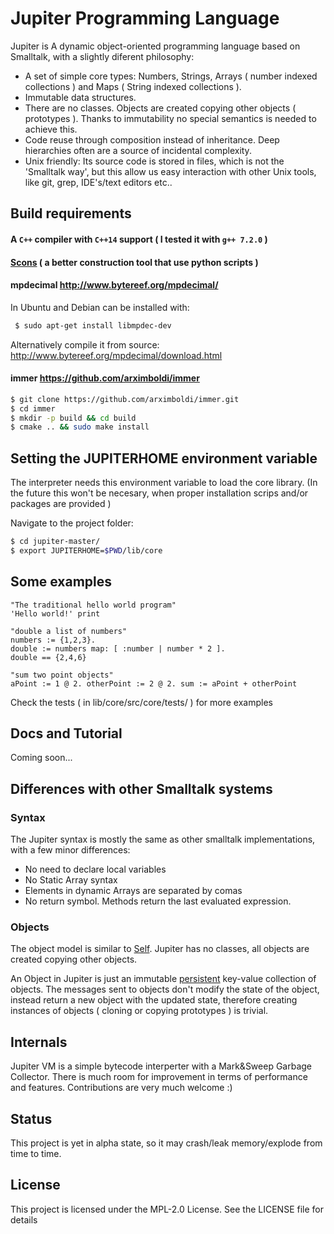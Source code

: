 # Jupiter Programming Language

Jupiter is A dynamic object-oriented programming language based on Smalltalk, with a slightly diferent philosophy:

* A set of simple core types: Numbers, Strings, Arrays ( number indexed collections ) and Maps ( String indexed collections ).
* Immutable data structures.
* There are no classes. Objects are created copying other objects ( prototypes ). Thanks to immutability no special semantics is needed to achieve this.
* Code reuse through composition instead of inheritance. Deep hierarchies often are a source of incidental complexity.
* Unix friendly: Its source code is stored in files, which is not the 'Smalltalk way', but this allow us easy interaction with other Unix tools, like git, grep, IDE's/text editors etc..

## Build requirements

#### A ```C++``` compiler with ```C++14``` support ( I tested it with ```g++ 7.2.0``` )
#### [Scons](http://scons.org/) ( a better construction tool that use python scripts )

#### mpdecimal http://www.bytereef.org/mpdecimal/

In Ubuntu and Debian can be installed with:
```bash
 $ sudo apt-get install libmpdec-dev
```
Alternatively compile it from source:
http://www.bytereef.org/mpdecimal/download.html

#### immer https://github.com/arximboldi/immer

```bash
$ git clone https://github.com/arximboldi/immer.git
$ cd immer
$ mkdir -p build && cd build
$ cmake .. && sudo make install
```

## Setting the JUPITERHOME environment variable

The interpreter needs this environment variable to load the core library.
(In the future this won't be necesary, when proper installation scrips and/or packages are provided )

Navigate to the project folder:
```bash
$ cd jupiter-master/
$ export JUPITERHOME=$PWD/lib/core
```

## Some examples

```smalltalk
"The traditional hello world program"
'Hello world!' print
```


```smalltalk
"double a list of numbers"
numbers := {1,2,3}.
double := numbers map: [ :number | number * 2 ].
double == {2,4,6}
```

```smalltalk
"sum two point objects"
aPoint := 1 @ 2. otherPoint := 2 @ 2. sum := aPoint + otherPoint
```

Check the tests ( in lib/core/src/core/tests/ ) for more examples

## Docs and Tutorial

Coming soon...

## Differences with other Smalltalk systems

### Syntax
The Jupiter syntax is mostly the same as other smalltalk implementations, with a few minor differences:

* No need to declare local variables
* No Static Array syntax
* Elements in dynamic Arrays are separated by comas
* No return symbol. Methods return the last evaluated expression.

### Objects

The object model is similar to [Self](http://www.selflanguage.org/). Jupiter has no classes, all objects
are created copying other objects.

An Object in Jupiter is just an immutable [persistent](https://en.wikipedia.org/wiki/Persistent_data_structure) key-value collection of objects.
The messages sent to objects don't modify the state of the object, instead return a new object with the updated state, therefore creating instances
of objects ( cloning or copying prototypes ) is trivial.

## Internals

Jupiter VM is a simple bytecode interperter with a Mark&Sweep Garbage Collector.
There is much room for improvement in terms of performance and features. Contributions are very much welcome :)

## Status

This project is yet in alpha state, so it may crash/leak memory/explode from time to time.

## License

This project is licensed under the MPL-2.0 License. See the LICENSE file for details
